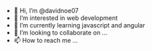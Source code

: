 - 👋 Hi, I’m @davidnoe07
- 👀 I’m interested in web development
- 🌱 I’m currently learning javascript and angular
- 💞️ I’m looking to collaborate on ...
- 📫 How to reach me ...

<!---
davidnoe07/davidnoe07 is a ✨ special ✨ repository because its `README.md` (this file) appears on your GitHub profile.
You can click the Preview link to take a look at your changes.
--->
